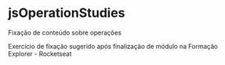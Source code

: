 # jsOperationStudies
Fixação de conteúdo sobre operações 

Exercício de fixação sugerido após finalização de módulo na Formação Explorer - Rocketseat
